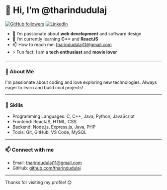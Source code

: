 # 👋 Hi, I’m @tharindudulaj

[![GitHub followers](https://img.shields.io/github/followers/tharindudulaj?style=social)](https://github.com/tharindudulaj)
[![LinkedIn](https://img.shields.io/badge/LinkedIn-blue?style=social&logo=linkedin&logoColor=white)](https://www.linkedin.com/in/tharindudulaj/)

- 👀 I’m passionate about **web development** and software design
- 🌱 I’m currently learning **C++** and **ReactJS**
- 📫 How to reach me: [tharindudulaj11@gmail.com](mailto:tharindudulaj11@gmail.com)
- ⚡ Fun fact: I am a **tech enthusiast** and **movie lover**

---

### 🚀 About Me
I'm passionate about coding and love exploring new technologies. Always eager to learn and build cool projects!

---

### 🔧 Skills
- Programming Languages: C, C++, Java, Python, JavaScript
- Frontend: ReactJS, HTML, CSS
- Backend: Node.js, Express.js, Java, PHP
- Tools: Git, GitHub, VS Code, MySQL

---

### 📫 Connect with me
- Email: tharindudulaj11@gmail.com
- GitHub: [github.com/tharindudulaj](https://github.com/tharindudulaj)

---

Thanks for visiting my profile! 😊
